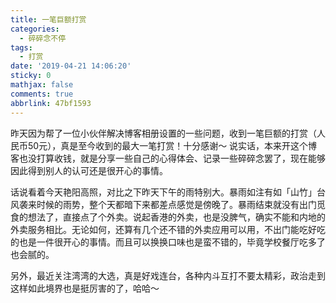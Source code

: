 ```yaml
---
title: 一笔巨额打赏
categories:
  - 碎碎念不停
tags:
  - 打赏
date: '2019-04-21 14:06:20'
sticky: 0
mathjax: false
comments: true
abbrlink: 47bf1593
---
```

昨天因为帮了一位小伙伴解决博客相册设置的一些问题，收到一笔巨额的打赏（人民币50元），真是至今收到的最大一笔打赏！十分感谢～ 说实话，本来开这个博客也没打算收钱，就是分享一些自己的心得体会、记录一些碎碎念罢了，现在能够因此得到别人的认可还是很开心的事情。

话说看着今天艳阳高照，对比之下昨天下午的雨特别大。暴雨如注有如「山竹」台风袭来时候的雨势，整个天都暗下来都差点感觉是傍晚了。暴雨结束就没有出门觅食的想法了，直接点了个外卖。<!-- more -->说起香港的外卖，也是没脾气，确实不能和内地的外卖服务相比。无论如何，还算有几个还不错的外卖应用可以用，不出门能吃好吃的也是一件很开心的事情。而且可以换换口味也是蛮不错的，毕竟学校餐厅吃多了也会腻的。

另外，最近关注湾湾的大选，真是好戏连台，各种内斗互打不要太精彩，政治走到这样如此境界也是挺厉害的了，哈哈～
